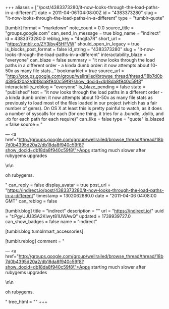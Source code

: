+++
aliases = ["/post/4383373280/it-now-looks-through-the-load-paths-in-a-different"]
date = 2011-04-06T04:08:00Z
id = "4383373280"
slug = "it-now-looks-through-the-load-paths-in-a-different"
type = "tumblr-quote"

[tumblr]
format = "markdown"
note_count = 0.0
source_title = "groups.google.com"
can_send_in_message = true
blog_name = "indirect"
id = 4383373280.0
reblog_key = "4nqjfa7R"
short_url = "https://tmblr.co/ZY3jby45HFVW"
should_open_in_legacy = true
is_blocks_post_format = false
id_string = "4383373280"
slug = "it-now-looks-through-the-load-paths-in-a-different"
interactability_blaze = "everyone"
can_blaze = false
summary = "it now looks through the load paths in a different order - a kinda dumb order: it now attempts about 10-50x as many file stats..."
bookmarklet = true
source_url = "http://groups.google.com/group/wellrailed/browse_thread/thread/18b7d0b4395d20a2/db18da8f940c59f8?show_docid=db18da8f940c59f8"
interactability_reblog = "everyone"
is_blaze_pending = false
state = "published"
text = "it now looks through the load paths in a different order - a kinda dumb order: it now attempts about 10-50x as many file stats as previously to load most of the files loaded in our project (which has a fair number of gems). On OS X at least this is pretty painful to watch, as it does a number of syscalls for each (for one thing, it tries for a .bundle, .dylib, and .rb for each path for each require)"
can_like = false
type = "quote"
is_blazed = false
source = "<p>— <a href=\"http://groups.google.com/group/wellrailed/browse_thread/thread/18b7d0b4395d20a2/db18da8f940c59f8?show_docid=db18da8f940c59f8\">Apps starting much slower after rubygems upgrades</a></p>\n\n<p>oh rubygems.</p>"
can_reply = false
display_avatar = true
post_url = "https://indirect.io/post/4383373280/it-now-looks-through-the-load-paths-in-a-different"
timestamp = 1302062880.0
date = "2011-04-06 04:08:00 GMT"
can_reblog = false

[tumblr.blog]
title = "indirect"
description = ""
url = "https://indirect.io/"
uuid = "t:PgyUJU3SA2Klwyt81UWAwQ"
updated = 1739939727.0
can_show_badges = false
name = "indirect"

[tumblr.blog.tumblrmart_accessories]

[tumblr.reblog]
comment = "<p>— <a href=\"http://groups.google.com/group/wellrailed/browse_thread/thread/18b7d0b4395d20a2/db18da8f940c59f8?show_docid=db18da8f940c59f8\">Apps starting much slower after rubygems upgrades</a></p>\n\n<p>oh rubygems.</p>"
tree_html = ""
+++
